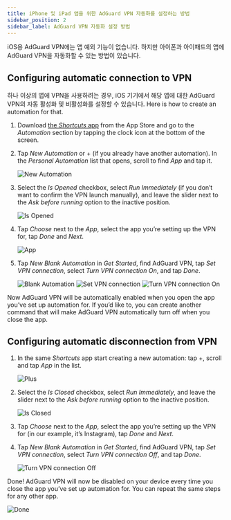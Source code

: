 ```yaml
---
title: iPhone 및 iPad 앱을 위한 AdGuard VPN 자동화를 설정하는 방법
sidebar_position: 2
sidebar_label: AdGuard VPN 자동화 설정 방법
---
```


iOS용 AdGuard VPN에는 앱 예외 기능이 없습니다. 하지만 아이폰과 아이패드의 앱에 AdGuard VPN을 자동화할 수 있는 방법이 있습니다.

## Configuring automatic connection to VPN

하나 이상의 앱에 VPN을 사용하려는 경우, iOS 기기에서 해당 앱에 대한 AdGuard VPN의 자동 활성화 및 비활성화를 설정할 수 있습니다. Here is how to create an automation for that.

1. Download [the *Shortcuts* app](https://apps.apple.com/us/app/shortcuts/id915249334) from the App Store and go to the *Automation* section by tapping the clock icon at the bottom of the screen.

1. Tap *New Automation* or + (if you already have another automation). In the *Personal Automation* list that opens, scroll to find *App* and tap it.

    ![New Automation](https://cdn.adguardvpn.com/content/kb/vpn/ios/automation/newautomation.png)

1. Select the *Is Opened* checkbox, select *Run Immediately* (if you don’t want to confirm the VPN launch manually), and leave the slider next to the *Ask before running* option to the inactive position.

    ![Is Opened](https://cdn.adguardvpn.com/content/kb/vpn/ios/automation/isopened.png)

1. Tap *Choose* next to the *App*, select the app you’re setting up the VPN for, tap *Done* and *Next*.

    ![App](https://cdn.adguardvpn.com/content/kb/vpn/ios/automation/app.png)

1. Tap *New Blank Automation* in *Get Started*, find AdGuard VPN, tap *Set VPN connection*, select *Turn VPN connection On*, and tap *Done*.

    ![Blank Automation](https://cdn.adguardvpn.com/content/kb/vpn/ios/automation/blankautomation.png) ![Set VPN connection](https://cdn.adguardvpn.com/content/kb/vpn/ios/automation/setvpnconnection.png) ![Turn VPN connection On](https://cdn.adguardvpn.com/content/kb/vpn/ios/automation/turnvpnconnectionon.png)

Now AdGuard VPN will be automatically enabled when you open the app you’ve set up automation for. If you’d like to, you can create another command that will make AdGuard VPN automatically turn off when you close the app.

## Configuring automatic disconnection from VPN

1. In the same *Shortcuts* app start creating a new automation: tap +, scroll and tap *App* in the list.

    ![Plus](https://cdn.adguardvpn.com/content/kb/vpn/ios/automation/plus.png)

1. Select the *Is Closed* checkbox, select *Run Immediately*, and leave the slider next to the *Ask before running* option to the inactive position.

    ![Is Closed](https://cdn.adguardvpn.com/content/kb/vpn/ios/automation/isclosed.png)

1. Tap *Choose* next to the *App*, select the app you’re setting up the VPN for (in our example, it’s Instagram), tap *Done* and *Next*.

1. Tap *New Blank Automation* in *Get Started*, find AdGuard VPN, tap *Set VPN connection*, select *Turn VPN connection Off*, and tap *Done*.

    ![Turn VPN connection Off](https://cdn.adguardvpn.com/content/kb/vpn/ios/automation/turnvpnconnectionoff.png)

Done! AdGuard VPN will now be disabled on your device every time you close the app you’ve set up automation for. You can repeat the same steps for any other app.

![Done](https://cdn.adguardvpn.com/content/kb/vpn/ios/automation/done.png)
